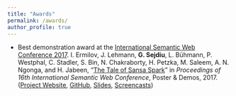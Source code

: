 ```yaml
---
title: "Awards"
permalink: /awards/
author_profile: true
---
```


* Best demonstration award at the [International Semantic Web Conference 2017](https://iswc2017.semanticweb.org/).
I. Ermilov, J. Lehmann, **G. Sejdiu**, L. Bühmann, P. Westphal, C. Stadler, S. Bin, N. Chakraborty, H. Petzka, M. Saleem, A. N. Ngonga, and H. Jabeen, “[The Tale of Sansa Spark](http://jens-lehmann.org/files/2017/iswc_pd_sansa.pdf)” in _Proceedings of 16th International Semantic Web Conference_, Poster & Demos, 2017. ([Project Website](http://sansa-stack.net/), [GitHub](https://github.com/SANSA-Stack), [Slides](https://www.slideshare.net/GezimSejdiu/the-tale-of-sansa-spark-iswc-2017-demo), [Screencasts](https://www.youtube.com/watch?v=aHCoWmzUJlE&t=2s))
